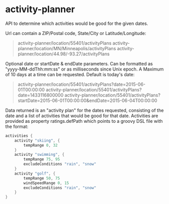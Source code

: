 # activity-planner

API to determine which activities would be good for the given dates.

Url can contain a ZIP/Postal code, State/City or Latitude/Longitude:

> activity-planner/location/55401/activityPlans
> activity-planner/location/MN/Minneapolis/activityPlans
> activity-planner/location/44.98/-93.27/activityPlans

Optional date or startDate & endDate parameters.  Can be formatted as "yyyy-MM-ddThh:mm:ss" or as milliseconds since Unix epoch.  A Maximum of 10 days at a time can be requested.  Default is today's date:

> activity-planner/location/55401/activityPlans?date=2015-06-01T00:00:00
> activity-planner/location/55401/activityPlans?date=1433116800000
> activity-planner/location/55401/activityPlans?startDate=2015-06-01T00:00:00&endDate=2015-06-04T00:00:00

Data returned is an "activity plan" for the dates requested, consisting of the date and a list of activities that would be good for that date.  Activities are provided as property ratings.defPath which points to a groovy DSL file with the format:
```groovy
activities {
	activity "skiing", {
		tempRange 0, 32
	}
	activity "swimming", {
		tempRange 75, 95
		excludeConditions "rain", "snow"
	}
	activity "golf", {
		tempRange 50, 75
		windSpeedRange 0, 15
		excludeConditions "rain", "snow"
	}
}
```
